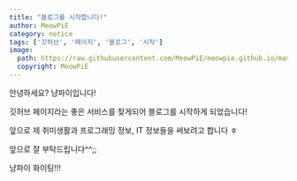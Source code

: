 ```yaml
---
title: "블로그를 시작합니다!"
author: MeowPiE
category: notice
tags: ['깃허브', '페이지', '블로그', '시작']
image:
  path: https://raw.githubusercontent.com/MeowPiE/meowpie.github.io/master/assets/img/logo.png
  copyright: MeowPiE
---
```


안녕하세요? 냥파이입니다!

깃허브 페이지라는 좋은 서비스를 찾게되어 블로그를 시작하게 되었습니다!

앞으로 제 취미생활과 프로그래밍 정보, IT 정보들을 써보려고 합니다 ㅎ

앞으로 잘 부탁드립니다^^;;

냥파이 화이팅!!!
